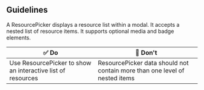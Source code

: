 ## Guidelines

A ResourcePicker displays a resource list within a modal. It accepts a nested list of resource items. It supports optional media and badge elements.

| ✅ Do                                                       | 🛑 Don't                                                                   |
| ----------------------------------------------------------- | -------------------------------------------------------------------------- |
| Use ResourcePicker to show an interactive list of resources | ResourcePicker data should not contain more than one level of nested items |
